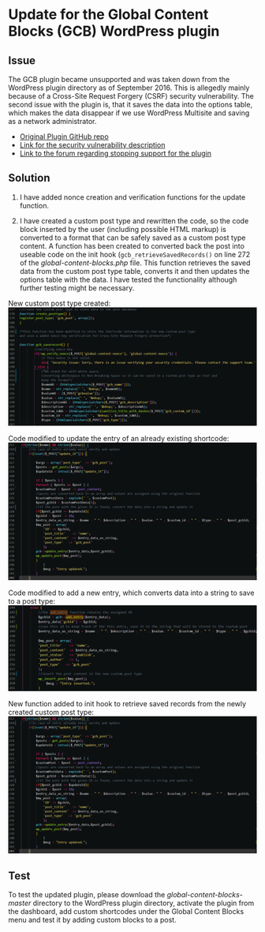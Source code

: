 # Update for the Global Content Blocks (GCB) WordPress plugin

## Issue

The GCB plugin became unsupported and was taken down from the WordPress plugin directory as of September 2016. 
This is allegedly mainly because of a Cross-Site Request Forgery (CSRF) security vulnerability. 
The second issue with the plugin is, that it saves the data into the options table, which makes the data disappear if we use WordPress Multisite and saving as a network administrator.

* [Original Plugin GitHub repo](https://github.com/qriouslad/global-content-blocks)
* [Link for the security vulnerability description](https://wpvulndb.com/vulnerabilities/8757)
* [Link to the forum regarding stopping support for the plugin](https://wordpress.org/support/topic/this-plugin-is-no-longer-supported-5/)

## Solution

1. I have added nonce creation and verification functions for the update function.

2. I have created a custom post type and rewritten the code, so the code block inserted by the user (including possible HTML markup) is converted to a format that can be safely saved as a custom post type content. A function has been created to converted back the post into useable code on the init hook (```gcb_retrieveSavedRecords()``` on line 272 of the *global-content-blocks.php* file. This function retrieves the saved data from the custom post type table, converts it and then updates the options table with the data. I have tested the functionality although further testing might be necessary.

New custom post type created:
![Screenshot of Code Update: New Custom Post Type and Update for the Save function](/global-content-blocks-master/screenshots/newPostTypeAndSave.png?raw=true "New Custom Post type and updated save function")

Code modified to update the entry of an already existing shortcode:
![Screenshot of Code Update: New Custom Post Type and Update for the Save function](/global-content-blocks-master/screenshots/updatePost.png?raw=true "New Custom Post type and updated save function")

Code modified to add a new entry, which converts data into a string to save to a post type:
![Screenshot of Code Update: New Custom Post Type and Update for the Save function](/global-content-blocks-master/screenshots/addNewEntry.png?raw=true "New Custom Post type and updated save function")

New function added to init hook to retrieve saved records from the newly created custom post type:
![Screenshot of Code Update: New Custom Post Type and Update for the Save function](/global-content-blocks-master/screenshots/updatePost.png?raw=true "New Custom Post type and updated save function")

## Test

To test the updated plugin, please download the *global-content-blocks-master* directory to the WordPress plugin directory, activate the plugin from the dashboard, add custom shortcodes under the Global Content Blocks menu and test it by adding custom blocks to a post.




